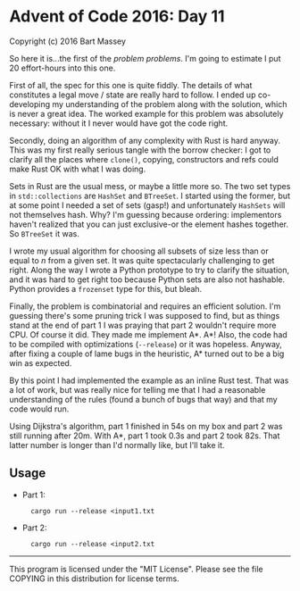 # Advent of Code 2016: Day 11
Copyright (c) 2016 Bart Massey

So here it is...the first of the *problem problems*. I'm
going to estimate I put 20 effort-hours into this one.

First of all, the spec for this one is quite fiddly. The
details of what constitutes a legal move / state are really
hard to follow. I ended up co-developing my understanding of
the problem along with the solution, which is never a great
idea. The worked example for this problem was absolutely
necessary: without it I never would have got the code right.

Secondly, doing an algorithm of any complexity with Rust is
hard anyway. This was my first really serious tangle with
the borrow checker: I got to clarify all the places where
`clone()`, copying, constructors and refs could make Rust OK
with what I was doing.

Sets in Rust are the usual mess, or maybe a little more
so. The two set types in `std::collections` are `HashSet`
and `BTreeSet`. I started using the former, but at some
point I needed a set of sets (gasp!) and unfortunately
`HashSets` will not themselves hash. Why? I'm guessing
because ordering: implementors haven't realized that
you can just exclusive-or the element hashes together. So
`BTreeSet` it was.

I wrote my usual algorithm for choosing all subsets of size
less than or equal to *n* from a given set. It was quite
spectacularly challenging to get right. Along the way I
wrote a Python prototype to try to clarify the situation,
and it was hard to get right too because Python sets are
also not hashable. Python provides a `frozenset` type for
this, but bleah.

Finally, the problem is combinatorial and requires an
efficient solution. I'm guessing there's some pruning trick
I was supposed to find, but as things stand at the end of
part 1 I was praying that part 2 wouldn't require more
CPU. Of course it did. They made me implement A\*. A\*!
Also, the code had to be compiled with optimizations
(`--release`) or it was hopeless. Anyway, after fixing a
couple of lame bugs in the heuristic, A\* turned out to be a
big win as expected.

By this point I had implemented the example as an inline
Rust test. That was a lot of work, but was really nice for
telling me that I had a reasonable understanding of the
rules (found a bunch of bugs that way) and that my code
would run.

Using Dijkstra's algorithm, part 1 finished in 54s on my box
and part 2 was still running after 20m. With A\*, part 1
took 0.3s and part 2 took 82s. That latter number is longer
than I'd normally like, but I'll take it.

## Usage

* Part 1:

        cargo run --release <input1.txt

* Part 2:

        cargo run --release <input2.txt

---

This program is licensed under the "MIT License".
Please see the file COPYING in this distribution
for license terms.
